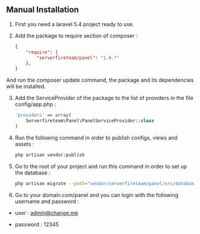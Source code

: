 ## Manual Installation

1. First you need a laravel 5.4 project ready to use.

2. Add the package to require section of composer :

    ```json
    {
        "require": {
            "serverfireteam/panel": "1.6.*"
        },
    }
    ```


And run the composer update command, the package and its dependencies will be installed.

3. Add the ServiceProvider of the package to the list of providers in the file config/app.php :

    ```php
    'providers' => array(
    	Serverfireteam\Panel\PanelServiceProvider::class
    )
    ```

4. Run the following command in order to publish configs, views and assets :

    ```bash
    php artisan vendor:publish
    ```

5. Go to the root of your project and run this command in order to set up the database :

    ```bash
    php artisan migrate --path="vendor/serverfireteam/panel/src/database/migrations"
    ```

6. Go to your domain.com/panel and you can login with the following username and password :

 * user : admin@change.me

 * password : 12345
